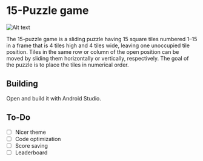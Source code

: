 # 15-Puzzle game

![Alt text](https://nasiadka.pl/projects/15puzzle/15puzzle.png)


The 15-puzzle game is a sliding puzzle having 15 square tiles numbered 1–15 in a frame that is 4 tiles high and 4 tiles wide, leaving one unoccupied tile position. Tiles in the same row or column of the open position can be moved by sliding them horizontally or vertically, respectively. The goal of the puzzle is to place the tiles in numerical order. 

## Building
Open and build it with Android Studio.

## To-Do
* [ ] Nicer theme
* [ ] Code optimization
* [ ] Score saving
* [ ] Leaderboard
